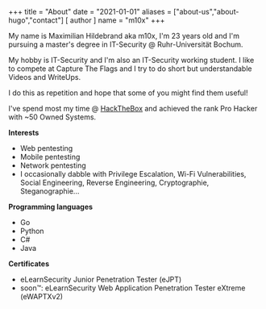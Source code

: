 +++
title = "About"
date = "2021-01-01"
aliases = ["about-us","about-hugo","contact"]
[ author ]
  name = "m10x"
+++

My name is Maximilian Hildebrand aka m10x, I'm 23 years old and I'm pursuing a master's degree in IT-Security @ Ruhr-Universität Bochum.

My hobby is IT-Security and I'm also an IT-Security working student. I like to compete at Capture The Flags and I try to do short but understandable Videos and WriteUps.

I do this as repetition and hope that some of you might find them useful!

I've spend most my time @ [HackTheBox](https://www.hackthebox.eu/home/users/profile/19366) and achieved the rank Pro Hacker with ~50 Owned Systems.

**Interests**

* Web pentesting
* Mobile pentesting
* Network pentesting
* I occasionally dabble with Privilege Escalation, Wi-Fi Vulnerabilities, Social Engineering, Reverse Engineering, Cryptographie, Steganographie...

**Programming languages**

* Go
* Python
* C#
* Java

**Certificates**

* eLearnSecurity Junior Penetration Tester (eJPT)
* soon™: eLearnSecurity Web Application Penetration Tester eXtreme (eWAPTXv2)